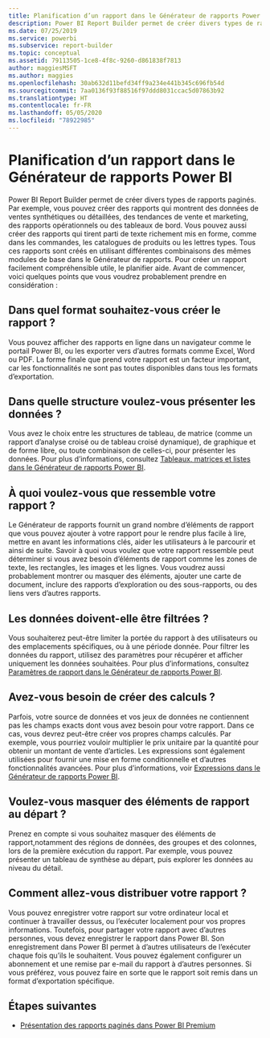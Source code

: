 ```yaml
---
title: Planification d’un rapport dans le Générateur de rapports Power BI
description: Power BI Report Builder permet de créer divers types de rapports paginés. Pour créer un rapport facilement compréhensible utile, le planifier aide.
ms.date: 07/25/2019
ms.service: powerbi
ms.subservice: report-builder
ms.topic: conceptual
ms.assetid: 79113505-1ce8-4f8c-9260-d861838f7813
author: maggiesMSFT
ms.author: maggies
ms.openlocfilehash: 30ab632d11befd34ff9a234e441b345c696fb54d
ms.sourcegitcommit: 7aa0136f93f88516f97ddd8031ccac5d07863b92
ms.translationtype: HT
ms.contentlocale: fr-FR
ms.lasthandoff: 05/05/2020
ms.locfileid: "78922985"
---
```

# <a name="planning-a-report-in-power-bi-report-builder"></a>Planification d’un rapport dans le Générateur de rapports Power BI

Power BI Report Builder permet de créer divers types de rapports paginés. Par exemple, vous pouvez créer des rapports qui montrent des données de ventes synthétiques ou détaillées, des tendances de vente et marketing, des rapports opérationnels ou des tableaux de bord. Vous pouvez aussi créer des rapports qui tirent parti de texte richement mis en forme, comme dans les commandes, les catalogues de produits ou les lettres types. Tous ces rapports sont créés en utilisant différentes combinaisons des mêmes modules de base dans le Générateur de rapports. Pour créer un rapport facilement compréhensible utile, le planifier aide. Avant de commencer, voici quelques points que vous voudrez probablement prendre en considération :  
  
## <a name="in-what-format-do-you-want-the-report-to-appear"></a>Dans quel format souhaitez-vous créer le rapport ?
  
Vous pouvez afficher des rapports en ligne dans un navigateur comme le portail Power BI, ou les exporter vers d’autres formats comme Excel, Word ou PDF. La forme finale que prend votre rapport est un facteur important, car les fonctionnalités ne sont pas toutes disponibles dans tous les formats d’exportation. 
  
## <a name="in-what-structure-do-you-want-to-present-the-data"></a>Dans quelle structure voulez-vous présenter les données ?
  
Vous avez le choix entre les structures de tableau, de matrice (comme un rapport d’analyse croisé ou de tableau croisé dynamique), de graphique et de forme libre, ou toute combinaison de celles-ci, pour présenter les données. Pour plus d’informations, consultez [Tableaux, matrices et listes dans le Générateur de rapports Power BI](report-builder-tables-matrices-lists.md).  
  
## <a name="how-do-you-want-your-report-to-look"></a>À quoi voulez-vous que ressemble votre rapport ?
  
Le Générateur de rapports fournit un grand nombre d’éléments de rapport que vous pouvez ajouter à votre rapport pour le rendre plus facile à lire, mettre en avant les informations clés, aider les utilisateurs à le parcourir et ainsi de suite. Savoir à quoi vous voulez que votre rapport ressemble peut déterminer si vous avez besoin d’éléments de rapport comme les zones de texte, les rectangles, les images et les lignes. Vous voudrez aussi probablement montrer ou masquer des éléments, ajouter une carte de document, inclure des rapports d’exploration ou des sous-rapports, ou des liens vers d’autres rapports.   
  
## <a name="should-the-data-be-filtered"></a>Les données doivent-elle être filtrées ?
  
Vous souhaiterez peut-être limiter la portée du rapport à des utilisateurs ou des emplacements spécifiques, ou à une période donnée. Pour filtrer les données du rapport, utilisez des paramètres pour récupérer et afficher uniquement les données souhaitées. Pour plus d’informations, consultez [Paramètres de rapport dans le Générateur de rapports Power BI](paginated-reports-parameters.md).  
  
## <a name="do-you-need-to-create-calculations"></a>Avez-vous besoin de créer des calculs ? 
  
Parfois, votre source de données et vos jeux de données ne contiennent pas les champs exacts dont vous avez besoin pour votre rapport. Dans ce cas, vous devrez peut-être créer vos propres champs calculés. Par exemple, vous pourriez vouloir multiplier le prix unitaire par la quantité pour obtenir un montant de vente d’articles. Les expressions sont également utilisées pour fournir une mise en forme conditionnelle et d’autres fonctionnalités avancées. Pour plus d’informations, voir [Expressions dans le Générateur de rapports Power BI](report-builder-expressions.md).  
  
## <a name="do-you-want-to-hide-report-items-initially"></a>Voulez-vous masquer des éléments de rapport au départ ?
  
Prenez en compte si vous souhaitez masquer des éléments de rapport,notamment des régions de données, des groupes et des colonnes, lors de la première exécution du rapport. Par exemple, vous pouvez présenter un tableau de synthèse au départ, puis explorer les données au niveau du détail. 
  
## <a name="how-are-you-going-to-deliver-your-report"></a>Comment allez-vous distribuer votre rapport ?  
  
Vous pouvez enregistrer votre rapport sur votre ordinateur local et continuer à travailler dessus, ou l’exécuter localement pour vos propres informations. Toutefois, pour partager votre rapport avec d’autres personnes, vous devez enregistrer le rapport dans Power BI. Son enregistrement dans Power BI permet à d’autres utilisateurs de l’exécuter chaque fois qu’ils le souhaitent. Vous pouvez également configurer un abonnement et une remise par e-mail du rapport à d’autres personnes. Si vous préférez, vous pouvez faire en sorte que le rapport soit remis dans un format d’exportation spécifique. 
  
## <a name="next-steps"></a>Étapes suivantes

- [Présentation des rapports paginés dans Power BI Premium](paginated-reports-report-builder-power-bi.md)
